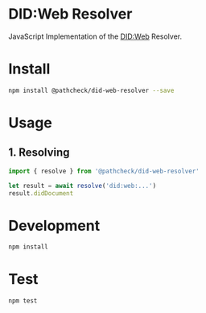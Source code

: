# DID:Web Resolver 

JavaScript Implementation of the [DID:Web](https://w3c-ccg.github.io/did-method-web/) Resolver. 

# Install

```sh
npm install @pathcheck/did-web-resolver --save
```

# Usage

## 1. Resolving

```js
import { resolve } from '@pathcheck/did-web-resolver'

let result = await resolve('did:web:...')
result.didDocument
```

# Development

```sh
npm install
``` 

# Test

```sh
npm test
```
